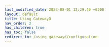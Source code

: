 ```yaml
---
last_modified_date: 2023-08-01 12:29:40 +0200
layout: default
title: Using GatewayD
nav_order: 2
has_children: true
has_toc: false
redirect_to: /using-gatewayd/configuration
---
```

